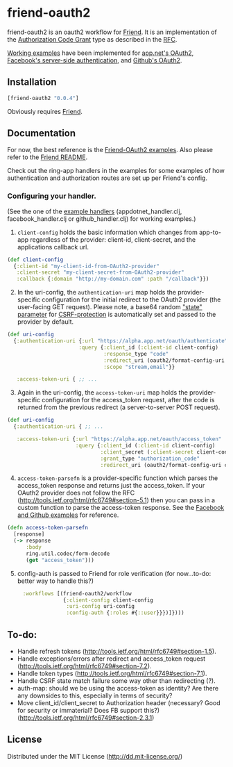 # friend-oauth2

friend-oauth2 is an oauth2 workflow for [Friend][1].  It is an implementation of the [Authorization Code Grant](http://tools.ietf.org/html/rfc6749#section-4.1) type as described in the [RFC][3].

[Working examples][2] have been implemented for [app.net's OAuth2](https://github.com/appdotnet/api-spec/blob/master/auth.md), [Facebook's server-side authentication](https://developers.facebook.com/docs/authentication/server-side/), and [Github's OAuth2](http://developer.github.com/v3/oauth/).


## Installation

```clojure
[friend-oauth2 "0.0.4"]
```

Obviously requires [Friend][1].

## Documentation

For now, the best reference is the [Friend-OAuth2 examples][2]. Also please refer to the [Friend README][1].

Check out the ring-app handlers in the examples for some examples of how authentication and authorization routes are set up per Friend's config.

### Configuring your handler.

(See the one of the [example handlers][2] (appdotnet_handler.clj, facebook_handler.clj or github_handler.clj) for working examples.)

1. `client-config` holds the basic information which changes from app-to-app regardless of the provider: client-id, client-secret, and the applications callback url.

```clojure
(def client-config
  {:client-id "my-client-id-from-OAuth2-provider"
   :client-secret "my-client-secret-from-OAuth2-provider"
   :callback {:domain "http://my-domain.com" :path "/callback"}})
```

2. In the uri-config, the `authentication-uri` map holds the provider-specific configuration for the initial redirect to the OAuth2 provider (the user-facing GET request).  Please note, a base64 random ["state" parameter](http://tools.ietf.org/html/rfc6749#section-4.1.1) for [CSRF-protection](http://tools.ietf.org/html/rfc6749#section-10.12) is automatically set and passed to the provider by default.

```clojure
(def uri-config
  {:authentication-uri {:url "https://alpha.app.net/oauth/authenticate"
                       :query {:client_id (:client-id client-config)
                               :response_type "code"
                               :redirect_uri (oauth2/format-config-uri client-config)
                               :scope "stream,email"}}

   :access-token-uri { ;; ...

```


3. Again in the uri-config, the `access-token-uri` map holds the provider-specific configuration for the access_token request, after the code is returned from the previous redirect (a server-to-server POST request).

```clojure
(def uri-config
  {:authentication-uri { ;; ...

   :access-token-uri {:url "https://alpha.app.net/oauth/access_token"
                      :query {:client_id (:client-id client-config)
                              :client_secret (:client-secret client-config)
                              :grant_type "authorization_code"
                              :redirect_uri (oauth2/format-config-uri client-config)}}})
```

4. `access-token-parsefn` is a provider-specific function which parses the access_token response and returns just the access_token. If your OAuth2 provider does not follow the RFC (http://tools.ietf.org/html/rfc6749#section-5.1) then you can pass in a custom function to parse the access-token response.  See the [Facebook and Github examples][2] for reference.

```clojure
(defn access-token-parsefn
  [response]
  (-> response
      :body
      ring.util.codec/form-decode
      (get "access_token")))
```

5. config-auth is passed to Friend for role verification (for now...to-do: better way to handle this?)

```clojure
     :workflows [(friend-oauth2/workflow
                  {:client-config client-config
                   :uri-config uri-config
                   :config-auth {:roles #{::user}}})]})))
```


## To-do:

* Handle refresh tokens (http://tools.ietf.org/html/rfc6749#section-1.5).
* Handle exceptions/errors after redirect and access_token request (http://tools.ietf.org/html/rfc6749#section-7.2).
* Handle token types (http://tools.ietf.org/html/rfc6749#section-7.1).
* Handle CSRF state match failure some way other than redirecting (?).
* auth-map: should we be using the access-token as identity?  Are there any downsides to this, especially in terms of security?
* Move client_id/client_secret to Authorization header (necessary? Good for security or immaterial? Does FB support this?) (http://tools.ietf.org/html/rfc6749#section-2.3.1)

## License

Distributed under the MIT License (http://dd.mit-license.org/)

[1]: https://github.com/cemerick/friend
[2]: https://github.com/ddellacosta/friend-oauth2-examples
[3]: http://tools.ietf.org/html/rfc6749